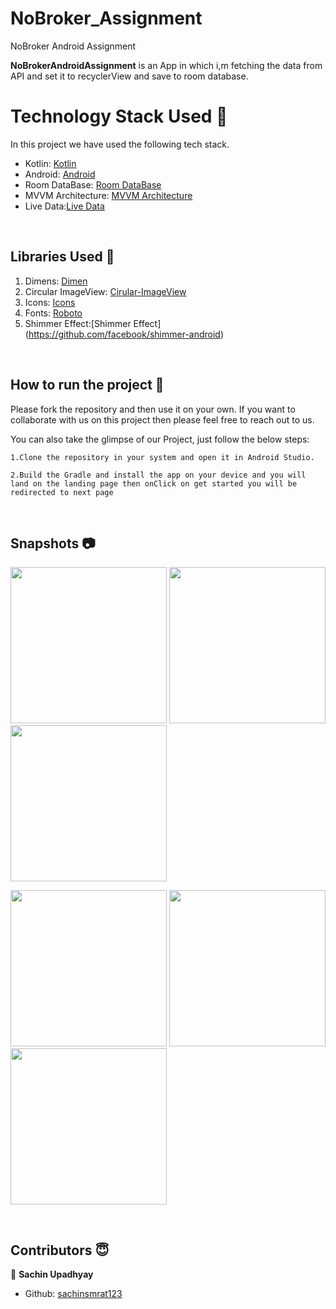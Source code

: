 # NoBroker_Assignment
NoBroker Android Assignment

**NoBrokerAndroidAssignment** is an App in which i,m fetching the data from API and set it to recyclerView and save to room database.



# Technology Stack Used 📲

In this project we have used the following tech stack.

- Kotlin: [Kotlin](https://developer.android.com/kotlin)
- Android: [Android](https://developer.android.com/docs)
- Room DataBase: [Room DataBase](https://developer.android.com/jetpack/androidx/releases/room)
- MVVM Architecture: [MVVM Architecture](https://developer.android.com/jetpack/guide)
- Live Data:[Live Data](https://developer.android.com/topic/libraries/architecture/livedata)


<br>

## Libraries Used 🌟

1. Dimens: [Dimen](https://github.com/intuit/sdp)
2. Circular ImageView: [Cirular-ImageView](https://github.com/hdodenhof/CircleImageView)
3. Icons: [Icons](https://www.flaticon.com/)
4. Fonts: [Roboto](https://fonts.google.com/specimen/Roboto)
5. Shimmer Effect:[Shimmer Effect]  (https://github.com/facebook/shimmer-android)

<br>

## How to run the project 📑

Please fork the repository and then use it on your own. If you want to collaborate with us on this project then please feel free to reach out to us.

You can also take the glimpse of our Project, just follow the below steps:

    1.Clone the repository in your system and open it in Android Studio.

    2.Build the Gradle and install the app on your device and you will land on the landing page then onClick on get started you will be redirected to next page

<br>

## Snapshots 📷
  <p float="left">
  <img src="https://user-images.githubusercontent.com/36136410/126888751-34fa0a7f-4cbc-4a4a-b673-14a8183779d2.jpg" width="250" />
  <img src="https://user-images.githubusercontent.com/36136410/126888775-97fa7551-9ed1-4f82-8f87-7c4007eb17d6.jpg" width="250" />
  <img src="https://user-images.githubusercontent.com/36136410/126888691-1607ff05-2d4c-4455-aecb-f5366628c880.jpg" width="250" />
   
  
</p>
  <p float="left">
  <img src="https://user-images.githubusercontent.com/36136410/126888731-9e763c53-e728-436f-8dff-dea27910c8aa.jpg" width="250" />
<img src="https://user-images.githubusercontent.com/36136410/126888873-322e5292-687b-4747-b92c-9b1d566cd62f.jpg" width="250" />
<img src="https://user-images.githubusercontent.com/36136410/126888761-3ccc25a7-b590-4557-9a80-7a88a107962f.jpg" width="250" />
</p>


<br>

##  Contributors 😇

👤 **Sachin Upadhyay**

- Github: [sachinsmrat123](https://github.com/sachinsmrat123)

